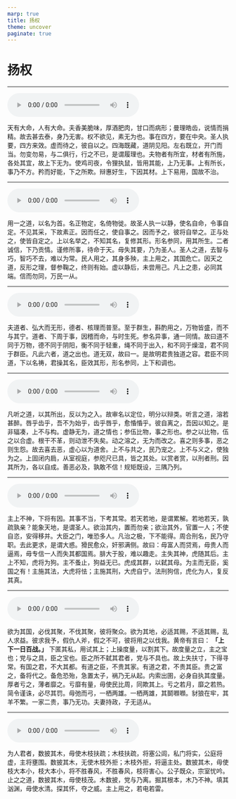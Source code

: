 ```yaml
---
marp: true
title: 扬权
theme: uncover
paginate: true
---
```


# 扬权

---

![](assets/audios/08/1.mp3)

天有大命，人有大命。夫香美脆味，厚酒肥肉，甘口而病形；曼理皓齿，说情而捐精。故去甚去泰，身乃无害。权不欲见，素无为也。事在四方，要在中央。圣人执要，四方来效。虚而待之，彼自以之。四海既藏，道阴见阳。左右既立，开门而当。勿变勿易，与二俱行，行之不已，是谓履理也。夫物者有所宜，材者有所施，各处其宜，故上下无为。使鸡司夜，令狸执鼠，皆用其能，上乃无事。上有所长，事乃不方。矜而好能，下之所欺。辩惠好生，下因其材。上下易用，国故不治。

---

![](assets/audios/08/2.mp3)

用一之道，以名为首。名正物定，名倚物徙。故圣人执一以静，使名自命，令事自定。不见其采，下故素正。因而任之，使自事之。因而予之，彼将自举之。正与处之，使皆自定之。上以名举之，不知其名，复修其形。形名参同，用其所生。二者诚信，下乃贡情。谨修所事，待命于天。毋失其要，乃为圣人。圣人之道，去智与巧，智巧不去，难以为常。民人用之，其身多殃，主上用之，其国危亡。因天之道，反形之理，督参鞠之，终则有始。虚以静后，未尝用己。凡上之患，必同其端。信而勿同，万民一从。

---

![](assets/audios/08/3.mp3)

夫道者、弘大而无形，德者、核理而普至。至于群生，斟酌用之，万物皆盛，而不与其宁。道者、下周于事，因稽而命，与时生死。参名异事，通一同情。故曰道不同于万物，德不同于阴阳，衡不同于轻重，绳不同于出入，和不同于燥湿，君不同于群臣。凡此六者，道之出也。道无双，故曰一。是故明君贵独道之容。君臣不同道，下以名祷，君操其名，臣效其形，形名参同，上下和调也。

---

![](assets/audios/08/4.mp3)

凡听之道，以其所出，反以为之入。故审名以定位，明分以辩类。听言之道，溶若甚醉。唇乎齿乎，吾不为始乎，齿乎唇乎，愈惛惛乎。彼自离之，吾因以知之。是非辐凑，上不与构。虚静无为，道之情也；参伍比物，事之形也。参之以比物，伍之以合虚。根干不革，则动泄不失矣。动之溶之，无为而改之。喜之则多事，恶之则生怨。故去喜去恶，虚心以为道舍。上不与共之，民乃宠之。上不与义之，使独为之。上固闭内扃，从室视庭，参咫尺已具，皆之其处。以赏者赏，以刑者刑。因其所为，各以自成。善恶必及，孰敢不信！规矩既设，三隅乃列。

---

![](assets/audios/08/5.mp3)

主上不神，下将有因。其事不当，下考其常。若天若地，是谓累解。若地若天，孰疏孰亲？能象天地，是谓圣人。欲治其内，置而勿亲；欲治其外，官置一人；不使自恣，安得移并。大臣之门，唯恐多人。凡治之极，下不能得。周合刑名，民乃守职。去此更求，是谓大惑。猾民愈众，奸邪满侧。故曰：毋富人而贷焉，毋贵人而逼焉，毋专信一人而失其都国焉。腓大于股，难以趣走。主失其神，虎随其后。主上不知，虎将为狗。主不蚤止，狗益无已。虎成其群，以弑其母。为主而无臣，奚国之有！主施其法，大虎将怯；主施其刑，大虎自宁。法刑狗信，虎化为人，复反其真。

---

![](assets/audios/08/6.mp3)

欲为其国，必伐其聚，不伐其聚，彼将聚众。欲为其地，必适其赐，不适其赐，乱人求益。彼求我予，假仇人斧，假之不可，彼将用之以伐我。黄帝有言曰： __「上下一日百战。」__ 下匿其私，用试其上；上操度量，以割其下。故度量之立，主之宝也；党与之具，臣之宝也。臣之所不弑其君者，党与不具也。故上失扶寸，下得寻常。有国之君，不大其都。有道之臣，不贵其家。有道之君，不贵其臣。贵之富之，备将代之。备危恐殆，急置太子，祸乃无从起。内索出圉，必身自执其度量。厚者亏之，薄者靡之。亏靡有量，毋使民比周，同欺其上。亏之若月，靡之若热。简令谨诛，必尽其罚。毋弛而弓，一栖两雄。一栖两雄，其鬬㘖㘖。豺狼在牢，其羊不繁。一家二贵，事乃无功。夫妻持政，子无适从。

---

![](assets/audios/08/7.mp3)

为人君者，数披其木，毋使木枝扶疏；木枝扶疏，将塞公闾，私门将实，公庭将虚，主将壅围。数披其木，无使木枝外拒；木枝外拒，将逼主处。数披其木，毋使枝大本小，枝大本小，将不胜春风，不胜春风，枝将害心。公子既众，宗室忧吟。止之之道，数披其木，毋使枝茂。木数披，党与乃离。掘其根本，木乃不神。填其汹渊，毋使水清。探其怀，夺之威。主上用之，若电若雷。